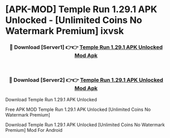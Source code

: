 # [APK-MOD] Temple Run 1.29.1 APK Unlocked - [Unlimited Coins No Watermark Premium] ixvsk



<div align="center">
<h3>🔴 Download [Server1] 👉👉 <a href="https://momento.my/?title=Temple_Run_1.29.1_APK_Unlocked">Temple Run 1.29.1 APK Unlocked Mod Apk</a></h3><br>

<h3>🔴 Download [Server2] 👉👉 <a href="https://momento.my/?title=Temple_Run_1.29.1_APK_Unlocked">Temple Run 1.29.1 APK Unlocked Mod Apk</a></h3>
</div>



Download Temple Run 1.29.1 APK Unlocked 

Free APK MOD Temple Run 1.29.1 APK Unlocked [Unlimited Coins No Watermark Premium]

Download Temple Run 1.29.1 APK Unlocked [Unlimited Coins No Watermark Premium] Mod For Android

